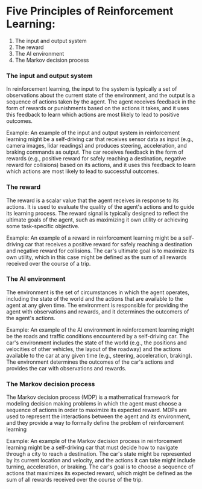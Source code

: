 
# Five Principles of Reinforcement Learning:
1. The input and output system
2. The reward
3. The AI environment
4. The Markov decision process

### The input and output system
In reinforcement learning, the input to the system is typically a set of observations about the current state of the environment, and the output is a sequence of actions taken by the agent. The agent receives feedback in the form of rewards or punishments based on the actions it takes, and it uses this feedback to learn which actions are most likely to lead to positive outcomes.

Example:
An example of the input and output system in reinforcement learning might be a self-driving car that receives sensor data as input (e.g., camera images, lidar readings) and produces steering, acceleration, and braking commands as output. The car receives feedback in the form of rewards (e.g., positive reward for safely reaching a destination, negative reward for collisions) based on its actions, and it uses this feedback to learn which actions are most likely to lead to successful outcomes.

### The reward
The reward is a scalar value that the agent receives in response to its actions. It is used to evaluate the quality of the agent's actions and to guide its learning process. The reward signal is typically designed to reflect the ultimate goals of the agent, such as maximizing it own utility or achieving some task-specific objective.

Example:
An example of a reward in reinforcement learning might be a self-driving car that receives a positive reward for safely reaching a destination and negative reward for collisions. The car's ultimate goal is to maximize its own utility, which in this case might be defined as the sum of all rewards received over the course of a trip.

### The AI environment
The environment is the set of circumstances in which the agent operates, including the state of the world and the actions that are available to the agent at any given time. The environment is responsible for providing the agent with observations and rewards, and it determines the outcomers of the agent's actions.

Example:
An example of the AI environment in reinforcement learning might be the roads and traffic conditions encountered by a self-driving car. The car's environment includes the state of the world (e.g., the positions and velocities of other vehicles, the layout of the roadway) and the actions available to the car at any given time (e.g., steering, acceleration, braking). The environment determines the outcomes of the car's actions and provides the car with observations and rewards.


### The Markov decision process
The Markov decision process (MDP) is a mathematical framework for modeling decision making problems in which the agent must choose a sequence of actions in order to maximize its expected reward. MDPs are used to represent the interactions between the agent and its environment, and they provide a way to formally define the problem of reinforcement learning

Example:
An example of the Markov decision process in reinforcement learning might be a self-driving car that must decide how to navigate through a city to reach a destination. The car's state might be represented by its current location and velocity, and the actions it can take might include turning, acceleration, or braking. The car's goal is to choose a sequence of actions that maximizes its expected reward, which might be defined as the sum of all rewards received over the course of the trip.
